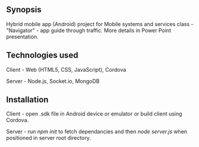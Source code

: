 ## Synopsis

Hybrid mobile app (Android) project for Mobile systems and services class - "Navigator" -  app guide through traffic. More details in Power Point presentation.

## Technologies used

Client - Web (HTML5, CSS, JavaScript), Cordova

Server - Node.js, Socket.io, MongoDB

## Installation

Client - open .sdk file in Android device or emulator or build client using Cordova.

Server - run *npm init* to fetch dependancies and then *node server.js* when positioned in server root directory.
